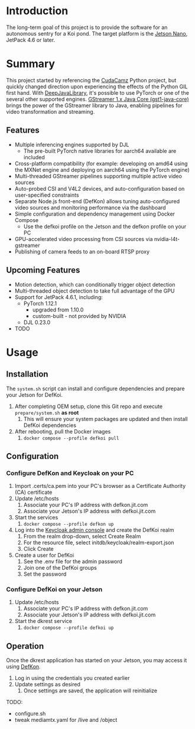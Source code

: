 # Introduction
The long-term goal of this project is to provide the software for an autonomous sentry for a Koi pond.
The target platform is the [Jetson Nano](https://www.nvidia.com/en-us/autonomous-machines/embedded-systems/jetson-nano/education-projects/), JetPack 4.6 or later.

# Summary
This project started by referencing the [CudaCamz](https://github.com/JoeTester1965/CudaCamz)
Python project, but quickly changed direction upon experiencing the effects of the Python GIL first hand.
With [DeepJavaLibrary](https://github.com/deepjavalibrary/djl), it's possible to use PyTorch or one of the several other 
supported engines.
[GStreamer 1.x Java Core (gst1-java-core)](https://github.com/gstreamer-java/gst1-java-core) brings the power of
the GStreamer library to Java, enabling pipelines for video transformation and streaming.

## Features

* Multiple inferencing engines supported by DJL
  * The pre-built PyTorch native libraries for aarch64 available are included
* Cross-platform compatibility (for example: developing on amd64 using the MXNet engine and deploying on aarch64 using the PyTorch engine)
* Multi-threaded GStreamer pipelines supporting multiple active video sources
* Auto-probed CSI and V4L2 devices, and auto-configuration based on user-specified constraints
* Separate Node.js front-end (DefKon) allows tuning auto-configured video sources and monitoring performance via the dashboard
* Simple configuration and dependency management using Docker Compose
  * Use the defkoi profile on the Jetson and the defkon profile on your PC
* GPU-accelerated video processing from CSI sources via nvidia-l4t-gstreamer
* Publishing of camera feeds to an on-board RTSP proxy

## Upcoming Features

* Motion detection, which can conditionally trigger object detection
* Multi-threaded object detection to take full advantage of the GPU
* Support for JetPack 4.6.1, including:
  * PyTorch 1.12.1
    * upgraded from 1.10.0
    * custom-built - not provided by NVIDIA
  * DJL 0.23.0
* TODO

# Usage

## Installation
The ```system.sh``` script can install and configure dependencies and prepare your Jetson for DefKoi.

1. After completing OEM setup, clone this Git repo and execute ```prepare/system.sh``` <b>as root</b>
   1. This will ensure your system packages are updated and then install DefKoi dependencies
1. After rebooting, pull the Docker images
   1. ```docker compose --profile defkoi pull```

## Configuration

### Configure DefKon and Keycloak on your PC

1. Import .certs/ca.pem into your PC's browser as a Certificate Authority (CA) certificate
1. Update /etc/hosts
   1. Associate your PC's IP address with defkon.jit.com
   1. Associate your Jetson's IP address with defkoi.jit.com
1. Start the services
   1. ```docker compose --profile defkon up```
1. Log into the [Keycloak admin console](https://keycloak.jit.com:8443/) and create the DefKoi realm
   1. From the realm drop-down, select Create Realm
   1. For the resource file, select initdb/keycloak/realm-export.json
   1. Click Create
1. Create a user for DefKoi
   1. See the .env file for the admin password
   1. Join one of the DefKoi groups
   1. Set the password

### Configure DefKoi on your Jetson

1. Update /etc/hosts
   1. Associate your PC's IP address with defkon.jit.com
   1. Associate your Jetson's IP address with defkoi.jit.com
1. Start the dkrest service
   1. ```docker compose --profile defkoi up```

## Operation
Once the dkrest application has started on your Jetson, you may access it using [DefKon](https://defkon.jit.com:8086/).

1. Log in using the credentials you created earlier
1. Update settings as desired
   1. Once settings are saved, the application will reinitialize

TODO:
* configure.sh
* tweak mediamtx.yaml for /live and /object

